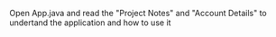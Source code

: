 Open App.java and read the "Project Notes" and "Account Details" to undertand the application and how to use it